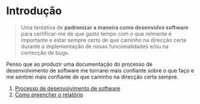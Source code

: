 # Introdução

> Uma tentativa de **padronizar a maneira como desenvolvo software** para certificar-me de que gasto tempo com o que relmente é importante e estar sempre certo de que caminho na direcção certa durante a implementação de novas funcionalidades e/ou na correcção de bugs.

Penso que ao produzir uma documentação do processo de desenvolvimento de software me tornarei mais confiante sobre o que faço e me sentirei mais confiante de que caminho na direcção certa sempre.

1. [Processo de desenvolvimento de software](process/build-software.md)  
2. [Como preencher o relatório](process/fill-report.md)
